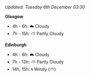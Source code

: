 *Updated: Tuesday 6th December 03:30*

**Glasgow**

* 4h - 6h: :cloud: Cloudy
* 7h - 15h: :partly_sunny: Partly Cloudy

**Edinburgh**

* 4h - 6h: :cloud: Cloudy
* 7h - 13h: :partly_sunny: Partly Cloudy
* 14h, 15h: :cyclone: Windy (:partly_sunny:)
